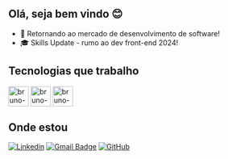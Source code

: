 ## Olá, seja bem vindo 😊

- 🌱 Retornando ao mercado de desenvolvimento de software!
- 🎓 Skills Update - rumo ao dev front-end 2024!


## Tecnologias que trabalho

<div style="display: inline_block">
  <img align="center" alt="bruno-HTML" height="40" src="https://skillicons.dev/icons?i=js,html,css,nodejs,express,figma,git,github" />
  <img align="center" alt="bruno-HTML" height="40" src="https://skillicons.dev/icons?i=php,mysql,postgres,mongodb" />
  <img align="center" alt="bruno-HTML" height="40" src="https://skillicons.dev/icons?i=react,redux,bootstrap,jquery,linux" />
</div>



## Onde estou

[![Linkedin](https://img.shields.io/badge/-Bruno_Damiao-blue?style=flat-square&logo=Linkedin&logoColor=white&link=https://www.linkedin.com/in/bruno-damiao-dev/)](https://www.linkedin.com/in/bruno-damiao-dev/)
[![Gmail Badge](https://img.shields.io/badge/-brunodamiao13@gmail.com-006bed?style=flat-square&logo=Gmail&logoColor=white&link=mailto:brunodamiao13@gmail.com)](mailto:brunodamiao13@gmail.com)
[![GitHub](https://img.shields.io/github/followers/BrunoDamiao?label=follow&style=social)](https://github.com/BrunoDamiao/)






<!--
**BrunoDamiao/BrunoDamiao** is a ✨ _special_ ✨ repository because its `README.md` (this file) appears on your GitHub profile.

Here are some ideas to get you started:

- 🔭 I’m currently working on ...
- 🌱 I’m currently learning ...
- 👯 I’m looking to collaborate on ...
- 🤔 I’m looking for help with ...
- 💬 Ask me about ...
- 📫 How to reach me: ...
- 😄 Pronouns: ...
- ⚡ Fun fact: ...
-->

<!--
<div style="display: inline_block"><br>
  <img align="center" alt="bruno-HTML" height="30" width="40" src="https://raw.githubusercontent.com/devicons/devicon/master/icons/html5/html5-original.svg">
  <img align="center" alt="bruno-CSS" height="30" width="40" src="https://raw.githubusercontent.com/devicons/devicon/master/icons/css3/css3-original.svg">
  <img align="center" alt="bruno-Js" height="30" width="40" src="https://raw.githubusercontent.com/devicons/devicon/master/icons/javascript/javascript-plain.svg">
  <img align="center" alt="bruno-Ts" height="30" width="40" src="https://raw.githubusercontent.com/devicons/devicon/master/icons/typescript/typescript-plain.svg">
  <img align="center" alt="bruno-React" height="30" width="40" src="https://raw.githubusercontent.com/devicons/devicon/master/icons/react/react-original.svg">
</div>
-->

